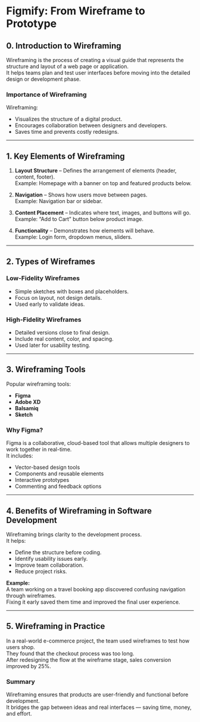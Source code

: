 # Figmify: From Wireframe to Prototype

## 0. Introduction to Wireframing
Wireframing is the process of creating a visual guide that represents the structure and layout of a web page or application.  
It helps teams plan and test user interfaces before moving into the detailed design or development phase.

### Importance of Wireframing
Wireframing:
- Visualizes the structure of a digital product.
- Encourages collaboration between designers and developers.
- Saves time and prevents costly redesigns.

---

## 1. Key Elements of Wireframing
1. **Layout Structure** – Defines the arrangement of elements (header, content, footer).  
   Example: Homepage with a banner on top and featured products below.

2. **Navigation** – Shows how users move between pages.  
   Example: Navigation bar or sidebar.

3. **Content Placement** – Indicates where text, images, and buttons will go.  
   Example: “Add to Cart” button below product image.

4. **Functionality** – Demonstrates how elements will behave.  
   Example: Login form, dropdown menus, sliders.

---

## 2. Types of Wireframes

### Low-Fidelity Wireframes
- Simple sketches with boxes and placeholders.  
- Focus on layout, not design details.  
- Used early to validate ideas.

### High-Fidelity Wireframes
- Detailed versions close to final design.  
- Include real content, color, and spacing.  
- Used later for usability testing.

---

## 3. Wireframing Tools

Popular wireframing tools:
- **Figma**
- **Adobe XD**
- **Balsamiq**
- **Sketch**

### Why Figma?
Figma is a collaborative, cloud-based tool that allows multiple designers to work together in real-time.  
It includes:
- Vector-based design tools  
- Components and reusable elements  
- Interactive prototypes  
- Commenting and feedback options

---

## 4. Benefits of Wireframing in Software Development

Wireframing brings clarity to the development process.  
It helps:
- Define the structure before coding.  
- Identify usability issues early.  
- Improve team collaboration.  
- Reduce project risks.

**Example:**  
A team working on a travel booking app discovered confusing navigation through wireframes.  
Fixing it early saved them time and improved the final user experience.

---

## 5. Wireframing in Practice

In a real-world e-commerce project, the team used wireframes to test how users shop.  
They found that the checkout process was too long.  
After redesigning the flow at the wireframe stage, sales conversion improved by 25%.

### Summary
Wireframing ensures that products are user-friendly and functional before development.  
It bridges the gap between ideas and real interfaces — saving time, money, and effort.
